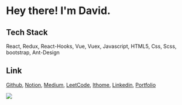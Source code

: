 # Hey there! I'm David.

## Tech Stack

React, Redux, React-Hooks, Vue, Vuex, Javascript, HTML5, Css, Scss, bootstrap, Ant-Design

## Link
[Github](https://github.com/janlin002),
[Notion](https://www.notion.so/Jan-s-a5e3536df10849118641cc3d1ed6b46b),
[Medium](https://123davidbill.medium.com/),
[LeetCode](https://leetcode.com/123davidbill/),
[Ithome](https://ithelp.ithome.com.tw/users/20129747),
[Linkedin](https://www.linkedin.com/in/jan-l-b51ba79b/),
[Portfolio](https://janlin002.github.io/portfolio/#/)

<img src="https://github-readme-stats.vercel.app/api/top-langs/?username=janlin002&show_icons=true&langs_count=30&layout=compact&include_all_commits=true&count_private=true&bg_color=ligth&title_color=dark&text_color=dark&hide=jupyter%20notebook,css,html,hack,%23">




